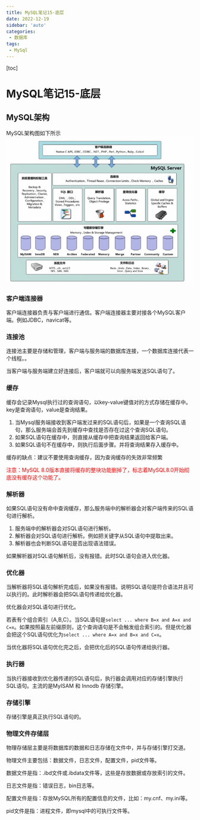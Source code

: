 ```yaml
---
title: MySQL笔记15-底层
date: 2022-12-19
sidebar: 'auto'
categories: 
 - 数据库
tags:
 - MySql
---
```


[toc]

# MySQL笔记15-底层

## MySQL架构

MySQL架构图如下所示
![mysql_20231219170508.png](../blog_img/mysql_20231219170508.png)

### 客户端连接器

客户端连接器负责与客户端进行通信。客户端连接器主要对接各个MySQL客户端。例如JDBC，navicat等。

### 连接池

连接池主要是存储和管理，客户端与服务端的数据库连接，一个数据库连接代表一个线程。。

当客户端与服务端建立好连接后，客户端就可以向服务端发送SQL语句了。

### 缓存

缓存会记录Mysql执行过的查询语句，以key-value键值对的方式存储在缓存中。key是查询语句，value是查询结果。

1. 当Mysql服务端接收到客户端发过来的SQL语句后，如果是一个查询SQL语句，那么服务端会首先到缓存中查找是否存在过这个查询SQL语句。
2. 如果SQL语句在缓存中，则直接从缓存中把查询结果返回给客户端。
3. 如果SQL语句不在缓存中，则执行后面步骤。并将查询结果存入缓存中。

缓存的缺点：建议不要使用查询缓存，因为查询缓存的失效非常频繁

<font color="red">注意：MySQL 8.0版本直接将缓存的整块功能删掉了，标志着MySQL8.0开始彻底没有缓存这个功能了。</font>

### 解析器

如果SQL语句没有命中查询缓存，那么服务端中的解析器会对客户端传来的SQL语句进行解析。

1. 服务端中的解析器会对SQL语句进行解析。
2. 解析器会对SQL语句进行解析。例如把关键字从SQL语句中提取出来。
3. 解析器也会判断SQL语句是否出现语法错误。

如果解析器对SQL语句解析后，没有报错。此时SQL语句会进入优化器。

### 优化器

当解析器将SQL语句解析完成后，如果没有报错。说明SQL语句是符合语法并且可以执行的。此时解析器会把SQL语句传递给优化器。

优化器会对SQL语句进行优化。

若表有个组合索引（A,B,C）。当SQL语句是`select ... where B=x and A=x and C=x`。如果按照最左前缀原则，这个查询语句是不会触发组合索引的。但是优化器会把这个SQL语句优化为`select ... where A=x and B=x and C=x`。

当优化器将SQL语句优化完之后，会把优化后的SQL语句传递给执行器。

### 执行器

当执行器接收到优化器传递的SQL语句后，执行器会调用对应的存储引擎执行 SQL语句。主流的是MyISAM 和 Innodb 存储引擎。

### 存储引擎

存储引擎是真正执行SQL语句的。

### 物理文件存储层

物理存储层主要是将数据库的数据和日志存储在文件中，并与存储引擎打交道。

物理文件主要包括：数据文件，日志文件，配置文件，pid文件等。

数据文件是指：.ibd文件或.ibdata文件等，这些是存放数据或存放索引的文件。

日志文件是指：错误日志，bin日志等。

配置文件是指：存放MySQL所有的配置信息的文件，比如：my.cnf、my.ini等。

pid文件是指：进程文件，即mysql中的可执行文件等。


